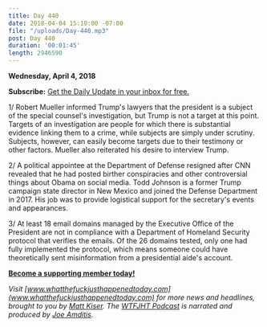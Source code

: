 ```yaml
---
title: Day 440
date: 2018-04-04 15:10:00 -07:00
file: "/uploads/Day-440.mp3"
post: Day 440
duration: '00:01:45'
length: 2946590
---
```


**Wednesday, April 4, 2018**

**Subscribe:** [Get the Daily Update in your inbox for free.](https://whatthefuckjusthappenedtoday.com/subscribe/)

1/ Robert Mueller informed Trump's lawyers that the president is a subject of the special counsel's investigation, but Trump is not a target at this point. Targets of an investigation are people for which there is substantial evidence linking them to a crime, while subjects are simply under scrutiny. Subjects, however, can easily become targets due to their testimony or other factors. Mueller also reiterated his desire to interview Trump.

2/ A political appointee at the Department of Defense resigned after CNN revealed that he had posted birther conspiracies and other controversial things about Obama on social media. Todd Johnson is a former Trump campaign state director in New Mexico and joined the Defense Department in 2017. His job was to provide logistical support for the secretary's events and appearances.

3/ At least 18 email domains managed by the Executive Office of the President are not in compliance with a Department of Homeland Security protocol that verifies the emails. Of the 26 domains tested, only one had fully implemented the protocol, which means someone could have theoretically sent misinformation from a presidential aide's account.

**[Become a supporting member today!](https://whatthefuckjusthappenedtoday.com/membership/?utm_source=2017\+Donors&utm_campaign=8dccd905d9-&utm_medium=email&utm_term=0_3bd36f654c-8dccd905d9-169730397)**

*Visit [www.whatthefuckjusthappenedtoday.com](www.whatthefuckjusthappenedtoday.com) for more news and headlines, brought to you by [Matt Kiser](https://twitter.com/Matt_Kiser). The [WTFJHT Podcast](https://whatthefuckjusthappenedtoday.com/podcasts/) is narrated and produced by [Joe Amditis](https://twitter.com/jsamditis).*